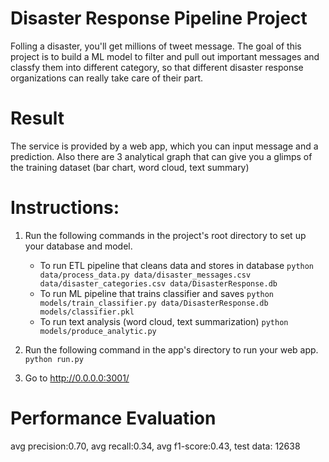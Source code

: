# Disaster Response Pipeline Project
Folling a disaster, you'll get millions of tweet message. The goal of this project is to build a ML model to filter and pull out important messages and classfy them into different category, so that different disaster response organizations can really take care of their part.

# Result
The service is provided by a web app, which you can input message and a prediction. Also there are 3 analytical graph that can give you a glimps of the training dataset (bar chart, word cloud, text summary)

# Instructions:
1. Run the following commands in the project's root directory to set up your database and model.

    - To run ETL pipeline that cleans data and stores in database
        `python data/process_data.py data/disaster_messages.csv data/disaster_categories.csv data/DisasterResponse.db`
    - To run ML pipeline that trains classifier and saves
        `python models/train_classifier.py data/DisasterResponse.db models/classifier.pkl`
    - To run text analysis (word cloud, text summarization) 
        `python models/produce_analytic.py`

2. Run the following command in the app's directory to run your web app.
    `python run.py`

3. Go to http://0.0.0.0:3001/

# Performance Evaluation
avg precision:0.70, avg recall:0.34, avg f1-score:0.43, test data: 12638
